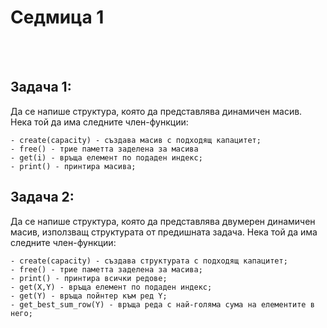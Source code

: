 # **Седмица 1**
<br />
<br />

## Задача 1:

Да се напише структура, която да представлява динамичен масив. Нека той да има следните член-функции:

	- create(capacity) - създава масив с подходящ капацитет;
	- free() - трие паметта заделена за масива
	- get(i) - връща елемент по подаден индекс;
	- print() - принтира масива;

## Задача 2:

Да се напише структура, която да представлява двумерен динамичен масив, използващ структурата от предишната задача. Нека той да има следните член-функции:

	- create(capacity) - създава структурата с подходящ капацитет;
	- free() - трие паметта заделена за масива;
	- print() - принтира всички редове;
	- get(X,Y) - връща елемент по подаден индекс;
	- get(Y) - връща пойнтер към ред Y;
	- get_best_sum_row(Y) - връща реда с най-голяма сума на елементите в него;




<br />
<br />